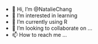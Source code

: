 - 👋 Hi, I’m @NatalieChang
- 👀 I’m interested in learning
- 🌱 I’m currently using R
- 💞️ I’m looking to collaborate on ...
- 📫 How to reach me ...

<!---
Natalibi/Natalibi is a ✨ special ✨ repository because its `README.md` (this file) appears on your GitHub profile.
You can click the Preview link to take a look at your changes.
--->
